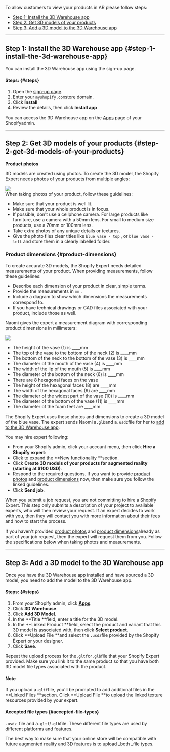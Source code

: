 To allow customers to view your products in AR please follow steps:

* [Step 1: Install the 3D Warehouse app](https://help.shopify.com/en/manual/apps/apps-by-shopify/3d-warehouse#step-1-install-the-3d-warehouse-app)
* [Step 2: Get 3D models of your products](https://help.shopify.com/en/manual/apps/apps-by-shopify/3d-warehouse#step-2-get-3d-models-of-your-products)
* [Step 3: Add a 3D model to the 3D Warehouse app](https://help.shopify.com/en/manual/apps/apps-by-shopify/3d-warehouse#step-3-add-a-3d-model-to-the-3d-warehouse-app)

---

## Step 1: Install the 3D Warehouse app {#step-1-install-the-3d-warehouse-app}

You can install the 3D Warehouse app using the sign-up page.

#### Steps: {#steps}

1. Open the [sign-up page](https://threed-warehouse.shopifycloud.com/).
2. Enter your `myshopify.com`store domain.
3. Click **Install**
4. Review the details, then click **Install app**

You can access the 3D Warehouse app on the [Apps](https://www.shopify.com/admin/apps) page of your Shopifyadmin.

---

## Step 2: Get 3D models of your products {#step-2-get-3d-models-of-your-products}

**Product photos**

3D models are created using photos. To create the 3D model, the Shopify Expert needs photos of your products from multiple angles:

![](https://help.shopify.com/assets/manual/apps/3d-warehouse/product-photo-angles-ba307308d96d6c0cbe52ee7916cce88b361cadc449541dcce943bea0ea58204b.png)  
When taking photos of your product, follow these guidelines:

* Make sure that your product is well lit.
* Make sure that your whole product is in focus.
* If possible, don't use a cellphone camera. For large products like furniture, use a camera with a 50mm lens. For small to medium size products, use a 70mm or 100mm lens.
* Take extra photos of any unique details or textures.
* Give the photo files clear titles like
  `blue vase - top`
  , or
  `blue vase - left`
  and store them in a clearly labelled folder.

### Product dimensions {#product-dimensions}

To create accurate 3D models, the Shopify Expert needs detailed measurements of your product. When providing measurements, follow these guidelines:

* Describe each dimension of your product in clear, simple terms.
* Provide the measurements in
  `mm`
  .
* Include a diagram to show which dimensions the measurements correspond to.
* If you have technical drawings or CAD files associated with your product, include those as well.

Naomi gives the expert a measurement diagram with corresponding product dimensions in millimeters:

![](https://help.shopify.com/assets/manual/apps/3d-warehouse/vase-dimensions-2-c42c5366fa1abc9fb8cf753522282453f8d07d6e64aacc82ad1713ce4ea81194.png)

* The height of the vase \(1\) is \_\_\_\_mm
* The top of the vase to the bottom of the neck \(2\) is \_\_\_\_mm
* The bottom of the neck to the bottom of the vase \(3\) is \_\_\_\_mm
* The diameter of the mouth of the vase \(4\) is \_\_\_\_mm
* The width of the lip of the mouth \(5\) is \_\_\_\_mm
* The diameter of the bottom of the neck \(6\) is \_\_\_\_mm
* There are 8 hexagonal faces on the vase
* The height of the hexagonal faces \(8\) are \_\_\_\_mm
* The width of the hexagonal faces \(9\) are \_\_\_\_mm
* The diameter of the widest part of the vase \(10\) is \_\_\_\_mm
* The diameter of the bottom of the vase \(11\) is \_\_\_\_mm
* The diameter of the foam feet are \_\_\_\_mm

The Shopify Expert uses these photos and dimensions to create a 3D model of the blue vase. The expert sends Naomi a`.glb`and a`.usdz`file for her to [add to the 3D Warehouse app](https://help.shopify.com/en/manual/apps/apps-by-shopify/3d-warehouse#step-3-add-3d-assets-to-3d-warehouse).

You may hire expert following:

* From your Shopify admin, click your account menu, then click **Hire a Shopify expert**:
* Click to expand the **New functionality **section.
* Click **Create 3D models of your products for augmented reality \(starting at $100 USD\)**.
* Respond to the required questions. If you want to provide [product photos](https://help.shopify.com/en/manual/apps/apps-by-shopify/3d-warehouse#product-photos) and [product dimensions](https://help.shopify.com/en/manual/apps/apps-by-shopify/3d-warehouse#product-dimensions) now, then make sure you follow the linked guidelines.
* Click **Send job**.

When you submit a job request, you are not committing to hire a Shopify Expert. This step only submits a description of your project to available experts, who will then review your request. If an expert decides to work with you, then they will contact you with more information about their fees and how to start the process.

If you haven't provided [product photos](https://help.shopify.com/en/manual/apps/apps-by-shopify/3d-warehouse#product-photos) and [product dimensions](https://help.shopify.com/en/manual/apps/apps-by-shopify/3d-warehouse#product-dimensions)already as part of your job request, then the expert will request them from you. Follow the specifications below when taking photos and measurements.

---

## Step 3: Add a 3D model to the 3D Warehouse app

Once you have the 3D Warehouse app installed and have sourced a 3D model, you need to add the model to the 3D Warehouse app.

#### Steps: {#steps}

1. From your Shopify admin, click [**Apps**](https://www.shopify.com/admin/apps).
2. Click **3D Warehouse**.
3. Click **Add 3D Model**.
4. In the **Title **field, enter a title for the 3D model.
5. In the **Linked Product **field, select the product and variant that this 3D model is associated with, then click **Select product**.
6. Click **Upload File **and select the `.usdz`file provided by the Shopify Expert or your designer.
7. Click **Save**.

Repeat the upload process for the`.gltf`or`.glb`file that your Shopify Expert provided. Make sure you link it to the same product so that you have both 3D model file types associated with the product.

#### Note

If you upload a`.gltf`file, you'll be prompted to add additional files in the **Linked Files **section. Click **Upload File **to upload the linked texture resources provided by your expert.

#### Accepted file types {#accepted-file-types}

`.usdz `file and a`.gltf`/`.glb`file. These different file types are used by different platforms and features. 

The best way to make sure that your online store will be compatible with future augmented reality and 3D features is to upload _both _file types.

